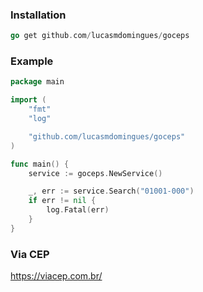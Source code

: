 ### Installation

```go
go get github.com/lucasmdomingues/goceps
```

### Example

```go
package main

import (
	"fmt"
	"log"

	"github.com/lucasmdomingues/goceps"
)

func main() {
	service := goceps.NewService()

	_, err := service.Search("01001-000")
	if err != nil {
		log.Fatal(err)
	}
}
```
### Via CEP
https://viacep.com.br/

